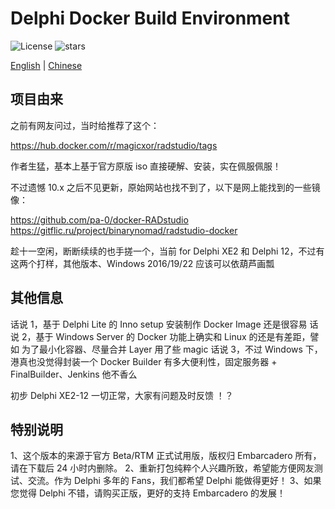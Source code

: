 ﻿# Delphi Docker Build Environment
![License](https://img.shields.io/github/license/delphilite/DockerFile)
![stars](https://img.shields.io/github/stars/delphilite/DockerFile.svg)

[English](./README.md) | [Chinese](./README.zh-CN.md)

## 项目由来

之前有网友问过，当时给推荐了这个：

https://hub.docker.com/r/magicxor/radstudio/tags

作者生猛，基本上基于官方原版 iso 直接硬解、安装，实在佩服佩服！

不过遗憾 10.x 之后不见更新，原始网站也找不到了，以下是网上能找到的一些镜像：

https://github.com/pa-0/docker-RADstudio
https://gitflic.ru/project/binarynomad/radstudio-docker

趁十一空闲，断断续续的也手搓一个，当前 for Delphi XE2 和 Delphi 12，不过有这两个打样，其他版本、Windows 2016/19/22 应该可以依葫芦画瓢

## 其他信息

话说 1，基于 Delphi Lite 的 Inno setup 安装制作 Docker Image 还是很容易
话说 2，基于 Windows Server 的 Docker 功能上确实和 Linux 的还是有差距，譬如 为了最小化容器、尽量合并 Layer 用了些 magic
话说 3，不过 Windows 下，港真也没觉得封装一个 Docker Builder 有多大便利性，固定服务器 + FinalBuilder、Jenkins 他不香么

初步 Delphi XE2-12 一切正常，大家有问题及时反馈 ！？

## 特别说明

1、这个版本的来源于官方 Beta/RTM 正式试用版，版权归 Embarcadero 所有，请在下载后 24 小时内删除。
2、重新打包纯粹个人兴趣所致，希望能方便网友测试、交流。作为 Delphi 多年的 Fans，我们都希望 Delphi 能做得更好！
3、如果您觉得 Delphi 不错，请购买正版，更好的支持 Embarcadero 的发展！
